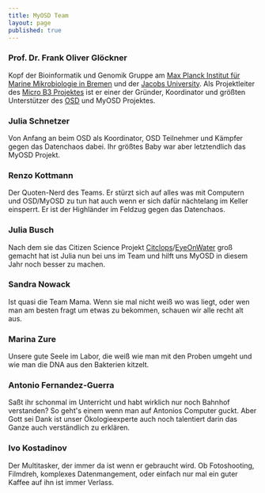```yaml
---
title: MyOSD Team
layout: page
published: true
---
```






### Prof. Dr. Frank Oliver Glöckner
Kopf der Bioinformatik und Genomik Gruppe am [Max Planck Institut für Marine Mikrobiologie in Bremen](http://www.mpi-bremen.de) und der [Jacobs University](http://www.jacobs-university.de). Als Projektleiter des [Micro B3 Projektes](https://www.microb3.eu) ist er einer der Gründer, Koordinator und größten Unterstützer des [OSD](http://www.oceansamplingday.org) und MyOSD Projektes. 

### Julia Schnetzer
Von Anfang an beim OSD als Koordinator, OSD Teilnehmer und Kämpfer gegen das Datenchaos dabei. Ihr größtes Baby war aber letztendlich das MyOSD Projekt. 

### Renzo Kottmann
Der Quoten-Nerd des Teams. Er stürzt sich auf alles was mit Computern und OSD/MyOSD zu tun hat auch wenn er sich dafür nächtelang im Keller einsperrt. Er ist der Highländer im Feldzug gegen das Datenchaos.  

### Julia Busch
Nach dem sie das Citizen Science Projekt [Citclops](http://www.citclops.eu)/[EyeOnWater](http://eyeonwater.org/color/welcome.php) groß gemacht hat ist Julia nun bei uns im Team und hilft uns MyOSD in diesem Jahr noch besser zu machen.

### Sandra Nowack
Ist quasi die Team Mama. Wenn sie mal nicht weiß wo was liegt, oder wen man am besten fragt um etwas zu bekommen, schauen wir alle recht alt aus.

### Marina Zure
Unsere gute Seele im Labor, die weiß wie man mit den Proben umgeht und wie man die DNA aus den Bakterien kitzelt.

### Antonio Fernandez-Guerra
Saßt ihr schonmal im Unterricht und habt wirklich nur noch Bahnhof verstanden? So geht's einem wenn man auf Antonios Computer guckt. Aber Gott sei Dank ist unser Ökologieexperte auch noch talentiert darin das Ganze auch verständlich zu erklären.

### Ivo Kostadinov
Der Multitasker, der immer da ist wenn er gebraucht wird. Ob Fotoshooting, Filmdreh, komplexes Datenmangement, oder einfach nur mal ein guter Kaffee auf ihn ist immer Verlass.
